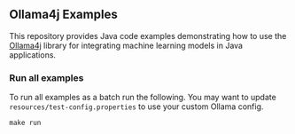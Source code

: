 ## Ollama4j Examples

This repository provides Java code examples demonstrating how to use
the [Ollama4j](https://github.com/ollama4j/ollama4j) library for integrating machine learning models in Java
applications.

### Run all examples

To run all examples as a batch run the following. You may want to update `resources/test-config.properties`
to use your custom Ollama config.

```shell
make run
```

